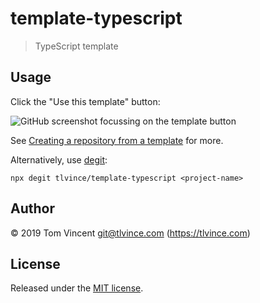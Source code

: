 # template-typescript

> TypeScript template

## Usage

Click the "Use this template" button:

![GitHub screenshot focussing on the template button](https://help.github.com/assets/images/help/repository/use-this-template-button.png)

See [Creating a repository from a template][docs] for more.

Alternatively, use [degit][]:

```shell
npx degit tlvince/template-typescript <project-name>
```

[docs]: https://help.github.com/en/github/creating-cloning-and-archiving-repositories/creating-a-repository-from-a-template
[degit]: https://github.com/Rich-Harris/degit

## Author

© 2019 Tom Vincent <git@tlvince.com> (https://tlvince.com)

## License

Released under the [MIT license](https://tlvince.mit-license.org).
